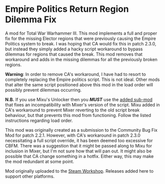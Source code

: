 # Empire Politics Return Region Dilemma Fix
A mod for Total War Warhammer III. This mod implements a full and proper fix for the missing Elector regions that were previously causing the Empire Politics system to break. I was hoping that CA would fix this in patch 2.3.0, but instead they simply added a hacky script workaround to bypass dilemmas for regions that caused the break. This mod removes that workaround and adds in the missing dilemmas for all the previously broken regions.

**Warning**: In order to remove CA's workaround, I have had to resort to completely replacing the Empire politics script. This is not ideal. Other mods that alter the same script positioned above this mod in the load order will possibly prevent dilemmas occurring.

**N.B.** If you use Mixu's Unlocker then you **_MUST_** use the [added sub-mod](https://github.com/DrDCB/TWWH3_Empire_Politics_Return_Region_Dilemma_Fix_Mixer_Sub-Mod) that fixes an incompatibility with Mixer's version of the script. Mixu added in CA's workaround to prevent Mixer reverting to the old script break behaviour, but that prevents this mod from functioning. Follow the listed instructions regarding load order.

This mod was originally created as a submission to the Community Bug Fix Mod for patch 2.2.1. However, with CA's workaround in patch 2.3.0 necessitating a full script override, it has been deemed too excessive for CBFM. There was a suggestion that it might be passed along to Mixu for inclusion in Mixer, but I'm not sure how that will pan out. It might also be possible that CA change something in a hotfix. Either way, this may make the mod redundant at some point.

Mod originally uploaded to the [Steam Workshop](https://steamcommunity.com/sharedfiles/filedetails/?id=2892201073). Releases added here to support other platforms.
